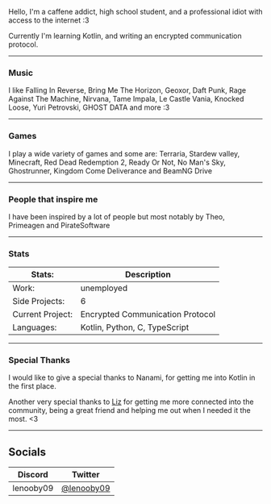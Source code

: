 Hello,
I'm a caffene addict, high school student, and a professional idiot with access to the internet :3

Currently I'm learning Kotlin, and writing an encrypted communication protocol.

---

### Music
I like Falling In Reverse, Bring Me The Horizon, Geoxor, Daft Punk, Rage Against The Machine, Nirvana, Tame Impala, Le Castle Vania, Knocked Loose, Yuri Petrovski, GHOST DATA and more :3

---

### Games
I play a wide variety of games and some are: Terraria, Stardew valley, Minecraft, Red Dead Redemption 2, Ready Or Not, No Man's Sky, Ghostrunner, Kingdom Come Deliverance and BeamNG Drive

---

### People that inspire me
I have been inspired by a lot of people but most notably by Theo, Primeagen and PirateSoftware

---

### Stats

|Stats:|Description|
|---|---|
|Work:|unemployed|
|Side Projects:|6|
|Current Project:|Encrypted Communication Protocol|
|Languages:|Kotlin, Python, C, TypeScript|

---

### Special Thanks
I would like to give a special thanks to Nanami, for getting me into Kotlin in the first place.


Another very special thanks to [Liz](https://lizainslie.dev) for getting me more connected into the community, being a great friend and helping me out when I needed it the most. <3 

---

## Socials

| Discord    | Twitter |
|------------|---------|
|lenooby09   |  [@lenooby09](https://twitter.com/lenooby09) |
